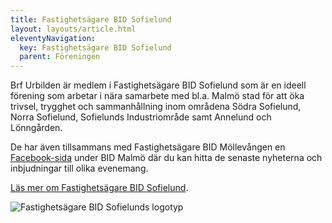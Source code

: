 ```yaml
---
title: Fastighetsägare BID Sofielund
layout: layouts/article.html
eleventyNavigation:
  key: Fastighetsägare BID Sofielund
  parent: Föreningen
--- 
```


Brf Urbilden är medlem i Fastighetsägare BID Sofielund som är en ideell förening som arbetar i nära samarbete med bl.a. Malmö stad för att öka trivsel, trygghet och sammanhållning inom områdena Södra Sofielund, Norra Sofielund, Sofielunds Industriområde samt Annelund och Lönngården.

De har även tillsammans med Fastighetsägare BID Möllevången en [Facebook-sida](https://www.facebook.com/BIDMalmo/) under BID Malmö där du kan hitta de senaste nyheterna och inbjudningar till olika evenemang.

[Läs mer om Fastighetsägare BID Sofielund](https://bidmalmo.se/fastighetsagare-bid-sofielund/).

![Fastighetsägare BID Sofielunds logotyp](/assets/images/sofielund_bid.png)
